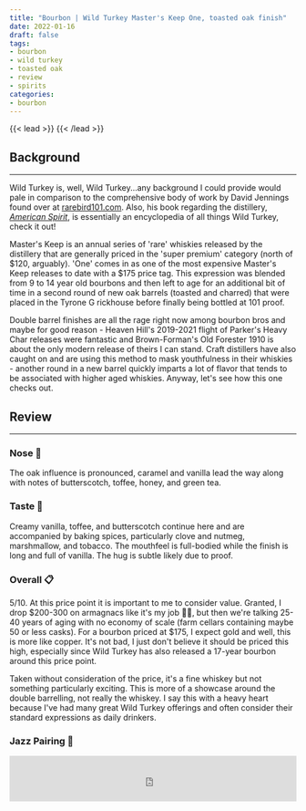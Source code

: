 ```yaml
---
title: "Bourbon | Wild Turkey Master's Keep One, toasted oak finish"
date: 2022-01-16
draft: false
tags: 
- bourbon
- wild turkey
- toasted oak
- review
- spirits
categories: 
- bourbon
---
```


{{< lead >}}
{{< /lead >}}

## Background
---
Wild Turkey is, well, Wild Turkey...any background I could provide would pale in comparison to the comprehensive body of work by David Jennings found over at [rarebird101.com](https://rarebird101.com/). Also, his book regarding the distillery, *[American Spirit](https://mascotbooks.com/mascot-marketplace/buy-books/nonfiction/coffee-table/american-spirit-wild-turkey-bourbon-from-ripy-to-russell/)*, is essentially an encyclopedia of all things Wild Turkey, check it out!

Master's Keep is an annual series of 'rare' whiskies released by the distillery that are generally priced in the 'super premium' category (north of $120, arguably). 'One' comes in as one of the most expensive Master's Keep releases to date with a $175 price tag. This expression was blended from 9 to 14 year old bourbons and then left to age for an additional bit of time in a second round of new oak barrels (toasted and charred) that were placed in the Tyrone G rickhouse before finally being bottled at 101 proof. 

Double barrel finishes are all the rage right now among bourbon bros and maybe for good reason - Heaven Hill's 2019-2021 flight of Parker's Heavy Char releases were fantastic and Brown-Forman's Old Forester 1910 is about the only modern release of theirs I can stand. Craft distillers have also caught on and are using this method to mask youthfulness in their whiskies - another round in a new barrel quickly imparts a lot of flavor that tends to be associated with higher aged whiskies. Anyway, let's see how this one checks out.

## Review
---
### Nose :nose:
The oak influence is pronounced, caramel and vanilla lead the way along with notes of 
butterscotch, toffee, honey, and green tea. 

### Taste :tongue:
Creamy vanilla, toffee, and butterscotch continue here and are accompanied by baking spices, particularly clove and nutmeg, marshmallow, and tobacco. The mouthfeel is full-bodied while the finish is long and full of vanilla. The hug is subtle likely due to proof.

### Overall :clipboard:
5/10. At this price point it is important to me to consider value. Granted, I drop $200-300 on armagnacs like it's my job :tipping_hand_man:, but then we're talking 25-40 years of aging with no economy of scale (farm cellars containing maybe 50 or less casks). For a bourbon priced at $175, I expect gold and well, this is more like copper. It's not bad, I just don't believe it should be priced this high, especially since Wild Turkey has also released a 17-year bourbon around this price point. 

Taken without consideration of the price, it's a fine whiskey but not something particularly exciting. This is more of a showcase around the double barrelling, not really the whiskey. I say this with a heavy heart because I've had many great Wild Turkey offerings and often consider their standard expressions as daily drinkers.  

### Jazz Pairing :trumpet:
<iframe src="https://open.spotify.com/embed/track/6NYInW0268sHuxPDhH8pRM?utm_source=generator&theme=0" width="100%" height="80" frameBorder="0" allowfullscreen="" allow="autoplay; clipboard-write; encrypted-media; fullscreen; picture-in-picture"></iframe>